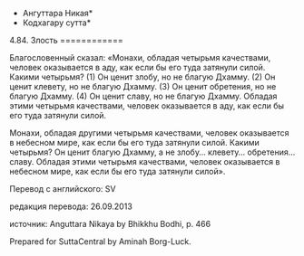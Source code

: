 * Ангуттара Никая*
* Кодхагару сутта*

4\.84\. Злость
\=\=\=\=\=\=\=\=\=\=\=\=

Благословенный сказал: «Монахи, обладая четырьмя качествами, человек оказывается в аду, как если бы его туда затянули силой\. Какими четырьмя? \(1\) Он ценит злобу, но не благую Дхамму\. \(2\) Он ценит клевету, но не благую Дхамму\. \(3\) Он ценит обретения, но не благую Дхамму\. \(4\) Он ценит славу, но не благую Дхамму\. Обладая этими четырьмя качествами, человек оказывается в аду, как если бы его туда затянули силой\.

Монахи, обладая другими четырьмя качествами, человек оказывается в небесном мире, как если бы его туда затянули силой\. Какими четырьмя? Он ценит благую Дхамму, а не злобу… клевету… обретения… славу\. Обладая этими четырьмя качествами, человек оказывается в небесном мире, как если бы его туда затянули силой»\.

Перевод с английского: SV

редакция перевода: 26\.09\.2013

источник: Anguttara Nikaya by Bhikkhu Bodhi, p\. 466

Prepared for SuttaCentral by Aminah Borg\-Luck\.